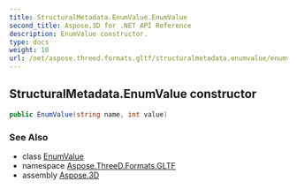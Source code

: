 ```yaml
---
title: StructuralMetadata.EnumValue.EnumValue
second_title: Aspose.3D for .NET API Reference
description: EnumValue constructor. 
type: docs
weight: 10
url: /net/aspose.threed.formats.gltf/structuralmetadata.enumvalue/enumvalue/
---
```

## StructuralMetadata.EnumValue constructor

```csharp
public EnumValue(string name, int value)
```

### See Also

* class [EnumValue](../)
* namespace [Aspose.ThreeD.Formats.GLTF](../../structuralmetadata.enumvalue/)
* assembly [Aspose.3D](../../../)


